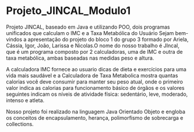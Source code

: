 # Projeto_JINCAL_Modulo1
Projeto JINCAL, baseado em Java e utilizando POO, dois programas unificados que calculam o IMC e a Taxa Metabólica do Usuário
Sejam bem-vindos a apresentação do projeto do bloco 1 do grupo 3 formado por Ariela, Cássia, Igor, João, Larissa e Nicolas.O nome do nosso trabalho é JIncal, que é um programa composto por 2 calculadoras, uma de IMC e outra de taxa metabólica, ambas baseadas nas medidas peso e altura. 

A calculadora IMC fornece ao usuario dicas de dieta e exercícios para uma vida mais saudável e a Calculadora de Taxa Metabolica mostra quantas calorias você deve consumir para manter seu peso atual, onde o primeiro valor indica as calorias para funcionamento básico de órgãos e os valores seguintes indicam os níveis de atividade física: sedentário, leve, moderado, intenso e atleta. 

Nosso projeto  foi realizado na linguagem Java Orientado Objeto e engloba os conceitos de encapsulamento, herança, polimorfismo de sobrecarga e collections.
